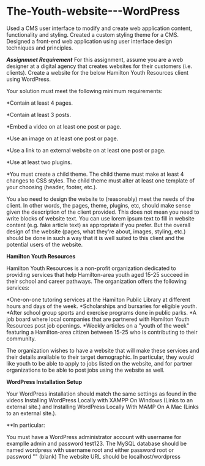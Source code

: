 # The-Youth-website---WordPress
Used a CMS user interface to modify and create web application content, functionality and styling. Created a custom styling theme for a CMS. Designed a front-end web application using user interface design techniques and principles.

*****Assignmnet Requirement*****
For this assignment, assume you are a web designer at a digital agency that creates websites for their customers (i.e. clients).  Create a website for the below Hamilton Youth Resources client using WordPress.

Your solution must meet the following minimum requirements:

*Contain at least 4 pages.

*Contain at least 3 posts.

*Embed a video on at least one post or page.

*Use an image on at least one post or page.

*Use a link to an external website on at least one post or page.

*Use at least two plugins.

*You must create a child theme.
The child theme must make at least 4 changes to CSS styles.
The child theme must alter at least one template of your choosing (header, footer, etc.).

You also need to design the website to (reasonably) meet the needs of the client.  In other words, the pages, theme, plugins, etc, should make sense given the description of the client provided.  This does not mean you need to write blocks of website text.  You can use lorem ipsum text to fill in website content (e.g. fake article text) as appropriate if you prefer.  But the overall design of the website (pages, what they're about, images, styling, etc.) should be done in such a way that it is well suited to this client and the potential users of the website.

 

**Hamilton Youth Resources**

Hamilton Youth Resources is a non-profit organization dedicated to providing services that help Hamilton-area youth aged 15-25 succeed in their school and career pathways.  The organization offers the following services:

*One-on-one tutoring services at the Hamilton Public Library at different hours and days of the week.
*Scholarships and bursaries for eligible youth.
*After school group sports and exercise programs done in public parks.
*A job board where local companies that are partnered with Hamilton Youth Resources post job openings.
*Weekly articles on a "youth of the week" featuring a Hamilton-area citizen between 15-25 who is contributing to their community.

The organization wishes to have a website that will make these services and their details available to their target demographic.  In particular, they would like youth to be able to apply to jobs listed on the website, and for partner organizations to be able to post jobs using the website as well. 

**WordPress Installation Setup**

Your WordPress installation should match the same settings as found in the videos Installing WordPress Locally with XAMPP On Windows (Links to an external site.) and Installing WordPress Locally With MAMP On A Mac (Links to an external site.).

**In particular:

You must have a WordPress administrator account with username for examplle admin and password test123.
The MySQL database should be named wordpress with username root and either password root or password "" (blank)
The website URL should be localhost/wordpress
